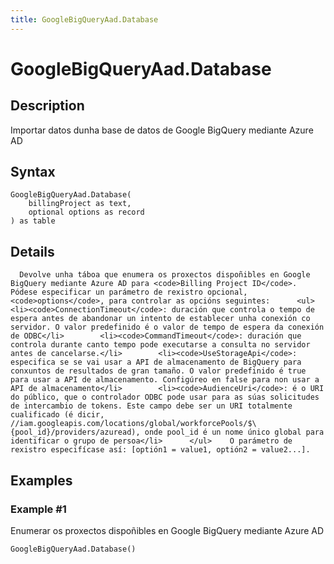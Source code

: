 ```yaml
---
title: GoogleBigQueryAad.Database
---
```


# GoogleBigQueryAad.Database


## Description

Importar datos dunha base de datos de Google BigQuery mediante Azure AD


## Syntax

```powerquery
GoogleBigQueryAad.Database(
    billingProject as text,
    optional options as record
) as table
```


## Details

      Devolve unha táboa que enumera os proxectos dispoñibles en Google BigQuery mediante Azure AD para <code>Billing Project ID</code>. Pódese especificar un parámetro de rexistro opcional, <code>options</code>, para controlar as opcións seguintes:      <ul>        <li><code>ConnectionTimeout</code>: duración que controla o tempo de espera antes de abandonar un intento de establecer unha conexión co servidor. O valor predefinido é o valor de tempo de espera da conexión de ODBC</li>        <li><code>CommandTimeout</code>: duración que controla durante canto tempo pode executarse a consulta no servidor antes de cancelarse.</li>        <li><code>UseStorageApi</code>: especifica se se vai usar a API de almacenamento de BigQuery para conxuntos de resultados de gran tamaño. O valor predefinido é true para usar a API de almacenamento. Configúreo en false para non usar a API de almacenamento</li>        <li><code>AudienceUri</code>: é o URI do público, que o controlador ODBC pode usar para as súas solicitudes de intercambio de tokens. Este campo debe ser un URI totalmente cualificado (é dicir, //iam.googleapis.com/locations/global/workforcePools/$\{pool_id}/providers/azuread), onde pool_id é un nome único global para identificar o grupo de persoa</li>      </ul>    O parámetro de rexistro especifícase así: [optión1 = value1, optión2 = value2...].    


## Examples

### Example #1 
Enumerar os proxectos dispoñibles en Google BigQuery mediante Azure AD
```powerquery
GoogleBigQueryAad.Database()
```



